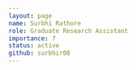 ```yaml
---
layout: page
name: Surbhi Rathore
role: Graduate Research Assistant
importance: 7
status: active
github: surbhir08
---
```



<!-- move any of the following you'd like to include into the yaml header
-->
